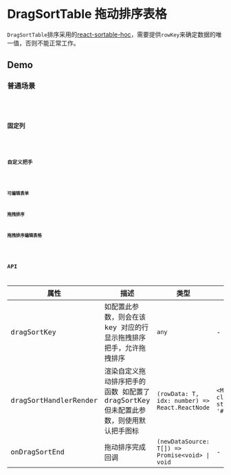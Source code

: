 # DragSortTable 拖动排序表格

`DragSortTable`排序采用的[react-sortable-hoc](https://www.npmjs.com/package/react-sortable-hoc)，需要提供`rowKey`来确定数据的唯一值，否则不能正常工作。


## Demo

### 普通场景
<code src="./demos/index.js"></code>

### 
<code src="./demos/row-select.js" title="rowSelect" />

### 固定列
<code src="./demos/fixed.js" title="固定列" />

### 自定义把手
<code src="./demos/custom-handle.js" title="固定列" />


### 可编辑表单




### 拖拽排序



### 拖拽排序编辑表格

<!-- <code src="./demos/drag-sort-table.tsx" background="#f5f5f5" height="360px" title="可编辑表格" /> -->

## API

| 属性                  | 描述                                                                                 | 类型                                            | 默认值                                                                                         |
| --------------------- | ------------------------------------------------------------------------------------ | ----------------------------------------------- | ---------------------------------------------------------------------------------------------- |
| dragSortKey           | 如配置此参数，则会在该 key 对应的行显示拖拽排序把手，允许拖拽排序                    | `any`                                           | -                                                                                              |
| dragSortHandlerRender | 渲染自定义拖动排序把手的函数 如配置了 dragSortKey 但未配置此参数，则使用默认把手图标 | `(rowData: T, idx: number) => React.ReactNode`  | `<MenuOutlined className="dragSortDefaultHandle" style={{ cursor: 'grab', color: '#999' }} />` |
| onDragSortEnd         | 拖动排序完成回调                                                                     | `(newDataSource: T[]) => Promise<void> \| void` | -                                                                                              |

